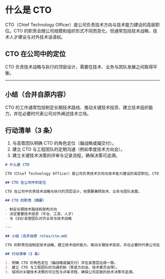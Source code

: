# 什么是 CTO

CTO（Chief Technology Officer）是公司负责技术方向与技术能力建设的高层职位。CTO 的职责会随公司规模和组织形式不同而变化，但通常包括技术战略、技术人才建设与对外技术话语权。

## CTO 在公司中的定位

CTO 负责技术战略与执行的顶层设计，需要在技术、业务与团队发展之间取得平衡。

---

## 小结（合并自原内容）

CTO 的工作通常包括制定长期技术路线、推动关键技术投资、建立技术组织能力，并在必要时代表公司对外阐述技术立场。

## 行动清单（3 条）

1. 与高管团队明确 CTO 的角色定位（偏战略或偏交付）。
2. 建立 CTO 与工程团队的定期沟通（例如季度技术方向会）。
3. 建立关键技术决策的评审与记录流程，确保决策可追溯。
```markdown
# 什么是 CTO

CTO（Chief Technology Officer）是公司负责技术方向与技术能力建设的高层职位。CTO 的职责范围会随公司规模和组织形式不同而变化，但通常包括技术战略、技术人才建设和对外技术话语权。

## CTO 在公司中的定位

CTO 在公司中负责技术战略与执行的顶层设计，他需要兼顾技术、业务与团队发展。

## CTO 的职责（摘要）

- 制定长期技术路线和架构方向
- 决定重要技术投资（平台、工具、人才）
- 与 CEO/高管团队对齐业务与技术战略

---

## 小结（合并自原 roles/cto.md）

CTO 的职责包括制定技术战略、建立技术组织能力、推动关键技术投资、并在必要时代表公司在外部场合阐述技术立场。

## 行动清单（3 条）

1. 明确 CTO 的角色定位（偏战略或偏交付）并在高管层达成一致。
2. 建立 CTO 与工程团队的沟通机制（季度方向会、技术委员会等）。
3. 保持对关键技术决策的可见性与评审流程，确保公司层面的技术决策可追溯。

```
